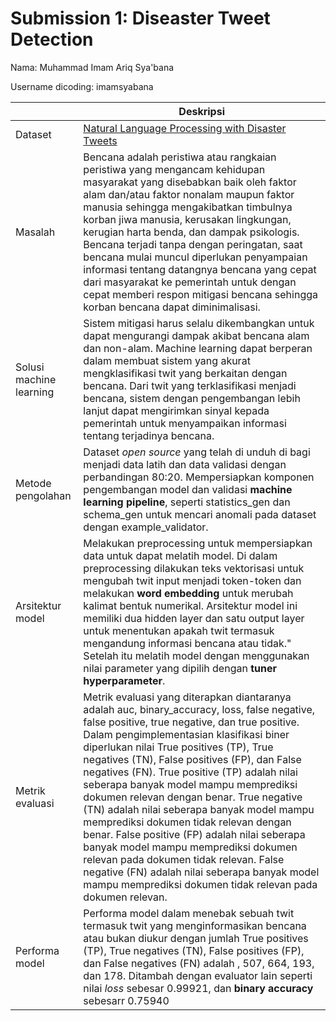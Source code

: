 # Submission 1: Diseaster Tweet Detection
Nama: Muhammad Imam Ariq Sya'bana

Username dicoding: imamsyabana

| | Deskripsi |
| ----------- | ----------- |
| Dataset | [Natural Language Processing with Disaster Tweets](https://www.kaggle.com/competitions/nlp-getting-started/data) |
| Masalah | Bencana adalah peristiwa atau rangkaian peristiwa yang mengancam kehidupan masyarakat yang disebabkan baik oleh faktor alam dan/atau faktor nonalam maupun faktor manusia sehingga mengakibatkan timbulnya korban jiwa manusia, kerusakan lingkungan, kerugian harta benda, dan dampak psikologis. Bencana terjadi tanpa dengan peringatan, saat bencana mulai muncul diperlukan penyampaian informasi tentang datangnya bencana yang cepat dari masyarakat ke pemerintah untuk dengan cepat memberi respon mitigasi bencana sehingga korban bencana dapat diminimalisasi.  |
| Solusi machine learning | Sistem mitigasi harus selalu dikembangkan untuk dapat mengurangi dampak akibat bencana alam dan non-alam. Machine learning dapat berperan dalam membuat sistem yang akurat mengklasifikasi twit yang berkaitan dengan bencana. Dari twit yang terklasifikasi menjadi bencana, sistem dengan pengembangan lebih lanjut dapat mengirimkan sinyal kepada pemerintah untuk menyampaikan informasi tentang terjadinya bencana. |
| Metode pengolahan | Dataset *open source* yang telah di unduh di bagi menjadi data latih dan data validasi dengan perbandingan 80:20. Mempersiapkan komponen pengembangan model dan validasi **machine learning pipeline**, seperti statistics_gen dan schema_gen untuk mencari anomali pada dataset dengan example_validator.|
| Arsitektur model | Melakukan preprocessing untuk mempersiapkan data untuk dapat melatih model. Di dalam preprocessing dilakukan teks vektorisasi untuk mengubah twit input menjadi token-token dan melakukan **word embedding** untuk merubah kalimat bentuk numerikal. Arsitektur model ini memiliki dua hidden layer dan satu output layer untuk menentukan apakah twit termasuk mengandung informasi bencana atau tidak." Setelah itu melatih model dengan menggunakan nilai parameter yang dipilih dengan **tuner hyperparameter**. |
| Metrik evaluasi | Metrik evaluasi yang diterapkan diantaranya adalah auc, binary_accuracy, loss, false negative, false positive, true negative, dan true positive. Dalam pengimplementasian klasifikasi biner diperlukan nilai True positives (TP), True negatives (TN), False positives (FP), dan False negatives (FN). True positive (TP) adalah nilai seberapa banyak model mampu memprediksi dokumen relevan dengan benar. True negative (TN) adalah nilai seberapa banyak model mampu memprediksi dokumen tidak relevan dengan benar. False positive (FP) adalah nilai seberapa banyak model mampu memprediksi dokumen relevan pada dokumen tidak relevan. False negative (FN) adalah nilai seberapa banyak model mampu memprediksi dokumen tidak relevan pada dokumen relevan. |
| Performa model | Performa model dalam menebak sebuah twit termasuk twit yang menginformasikan bencana atau bukan diukur dengan jumlah True positives (TP), True negatives (TN), False positives (FP), dan False negatives (FN) adalah , 507, 664, 193, dan 178. Ditambah dengan evaluator lain seperti nilai *loss* sebesar 0.99921, dan **binary accuracy** sebesarr 0.75940 |
